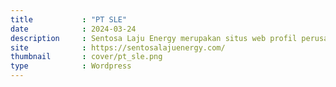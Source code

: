 ```yaml
---
title			: "PT SLE"
date			: 2024-03-24
description		: Sentosa Laju Energy merupakan situs web profil perusahaan pertambangan, kontraktor, pengangkutan, dan perdagangan batubara terintegrasi yang berbasis di Surabaya, Indonesia.
site			: https://sentosalajuenergy.com/
thumbnail		: cover/pt_sle.png
type			: Wordpress
---
```

